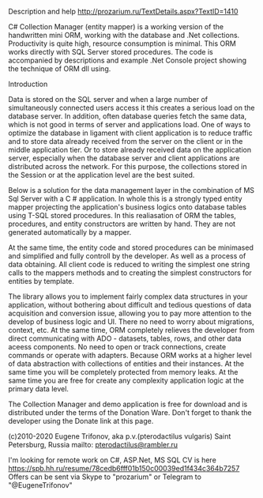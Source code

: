 Description and help http://prozarium.ru/TextDetails.aspx?TextID=1410
	
C# Collection Manager (entity mapper) is a working version of the handwritten mini ORM, working with the database and .Net collections. Productivity is quite high, resource consumption is minimal. This ORM works directly with SQL Server stored procedures. The code is accompanied by descriptions and example .Net Console project showing the technique of ORM dll using.

Introduction

Data is stored on the SQL server and when a large number of simultaneously connected users access it this creates a serious load on the database server. In addition, often database queries fetch the same data, which is not good in terms of server and applications load. One of ways to optimize the database in ligament with client application is to reduce traffic and to store data already received from the server on the client or in the middle application tier. Or to store already received data on the application server, especially when the database server and client applications are distributed across the network. For this purpose, the collections stored in the Session or at the application level are the best suited.

Below is a solution for the data management layer in the combination of MS Sql Server with a C # application. In whole this is a strongly typed entity mapper projecting the application's business logics onto database tables using T-SQL stored procedures. In this realiasation of ORM the tables, procedures, and entity constructors are written by hand. They are not generated automatically by a mapper. 

At the same time, the entity code and stored procedures can be minimased and simplified and fully controll by the developer. As well as a process of data obtaining.
All client code is reduced to writing the simplest one string calls to the mappers methods and to creating the simplest constructors for entities by template.

The library allows you to implement fairly complex data structures in your application, without bothering about difficult and tedious questions of data acquisition and conversion issue, allowing you to pay more attention to the develop of business logic and UI. There no need to worry about migrations, context, etc. At the same time, ORM completely relieves the developer from direct communicating with ADO - datasets, tables,  rows, and other data aceess components. No need to open or track connections, create commands or operate with adapters. Because ORM works at a higher level of data abstraction with collections of entities and their instances. At the same time you will be completely protected from memory leaks. At the same time you are free for create any complexity application logic at the primary data level. 

The Collection Manager and demo application is free for download and is distributed under the terms of the Donation Ware. Don't forget to thank the developer using the Donate link at this page.

(c)2010-2020 Eugene Trifonov, 
aka p.v.(pterodactilus vulgaris)
Saint Petersburg, Russia
mailto: pterodactilus@rambler.ru

I'm looking for remote work on C#, ASP.Net, MS SQL
CV is here https://spb.hh.ru/resume/78cedb6fff01b150c00039ed1f434c364b7257
Offers can be sent via Skype to "prozarium" or Telegram to "@EugeneTrifonov"
